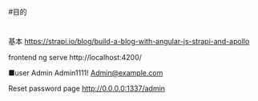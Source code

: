 #目的


#


基本
https://strapi.io/blog/build-a-blog-with-angular-js-strapi-and-apollo

frontend
ng serve
http://localhost:4200/

■user
Admin
Admin1111!
Admin@example.com

Reset password page
http://0.0.0.0:1337/admin